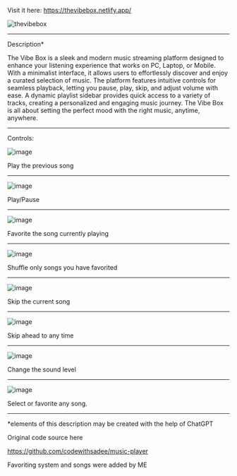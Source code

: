 Visit it here:
https://thevibebox.netlify.app/

![thevibebox](https://github.com/user-attachments/assets/de47e2ad-ea18-42e4-b78e-258e92667f17)

-----------------------------------------

Description*

The Vibe Box is a sleek and modern music streaming platform designed to enhance your listening experience that works on PC, Laptop, or Mobile. With a minimalist interface, it allows users to effortlessly discover and enjoy a curated selection of music. The platform features intuitive controls for seamless playback, letting you pause, play, skip, and adjust volume with ease. A dynamic playlist sidebar provides quick access to a variety of tracks, creating a personalized and engaging music journey. The Vibe Box is all about setting the perfect mood with the right music, anytime, anywhere.

-----------------------------------------

Controls:

![image](https://github.com/user-attachments/assets/587a7bd2-ec67-42ec-b9c5-fa9db65e4425)

Play the previous song

-----------------------------------------

![image](https://github.com/user-attachments/assets/c1b060ae-6e10-4446-a6f9-a4c1821ff84d)

Play/Pause

-----------------------------------------

![image](https://github.com/user-attachments/assets/49b7c0dd-1212-44ee-b785-f09c602694a3)

Favorite the song currently playing

-----------------------------------------

![image](https://github.com/user-attachments/assets/50cdb39c-9569-4591-aeea-fe9172c05c03)

Shuffle only songs you have favorited

-----------------------------------------

![image](https://github.com/user-attachments/assets/a6febf20-0c19-4ba1-a886-8f1d4000dc39)

Skip the current song

-----------------------------------------

![image](https://github.com/user-attachments/assets/f1face86-2ff5-4cab-8fc4-95640dc274cb)

Skip ahead to any time

-----------------------------------------

![image](https://github.com/user-attachments/assets/819cdff6-b8a0-450f-af2f-f072ff233ea3)

Change the sound level

-----------------------------------------

![image](https://github.com/user-attachments/assets/483d84d8-0c47-4a68-a340-92d2a0096dde)

Select or favorite any song. 

-----------------------------------------

*elements of this description may be created with the help of ChatGPT

Original code source here

https://github.com/codewithsadee/music-player

Favoriting system and songs were added by ME



